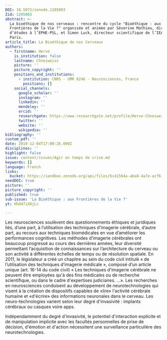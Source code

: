 ```yaml
---
DOI: 10.5072/zenodo.1205003
Zid: 1205003
abstract: >-
  La bioéthique de nos cerveaux : rencontre du cycle "Bioéthique : aux
  Frontières de la Vie ?" organisée et animée par Séverine Mathieu, directrice
  d’études à l’EPHE-PSL, et Simon Luck, directeur scientifique de l’IEA de
  Paris.
article_title: La Bioéthique de nos Cerveaux
authors:
  - firstname: Hervé
    is_institution: false
    lastname: Chneiweiss
    picture: ''
    picture_copyright: ''
    positions_and_institutions:
      - institution: CNRS - UMR 8246 - Neurosciences, France
        positions: []
    social_channels:
      google_scholar: ''
      instagram: ''
      linkedin: ''
      mendeley: ''
      orcid: ''
      researchgate: https://www.researchgate.net/profile/Herve-Chneiweiss
      twitter: ''
      website: ''
      wikipedia: ''
bibliography: ''
custom_pdf: ''
date: 2019-12-04T17:00:26.000Z
disciplines: ''
highlight: false
issue: content/issues/Agir en temps de crise.md
keywords: []
language: French
links:
  bucket: https://sandbox.zenodo.org/api/files/6c41564a-a6a8-4a7e-acf6-fb1cdc45f042
needDOI: true
picture: ''
picture_copyright: ''
published: true
sub-issue: 'La Bioéthique : aux Frontières de la Vie ?'
yt: Hhd47iX0jLc

---
```









Les neurosciences soulèvent des questionnements éthiques et juridiques liés, d’une part, à l’utilisation des techniques d’imagerie cérébrale, d’autre part, au recours aux techniques biomédicales en vue d’améliorer les performances cognitives. Les méthodes d’imagerie cérébrales ont beaucoup progressé au cours des dernières années, leur diversité permettant l’acquisition de connaissances sur l’architecture du cerveau ou son activité à différentes échelles de temps ou de résolution spatiale. En 2011, le législateur a créé un chapitre au sein du code civil intitulé « de l’utilisation des techniques d’imagerie médicale », composé d’un article unique (art. 16-14 du code civil) « Les techniques d'imagerie cérébrale ne peuvent être employées qu'à des fins médicales ou de recherche scientifique, ou dans le cadre d'expertises judiciaires. …». Les recherches en neurosciences conduisent au développement de neurotechnologies qui visent à la création de dispositifs capables de «lire» l'activité cérébrale humaine et «d'écrire» des informations neuronales dans le cerveau. Les neuro-technologies varient selon leur degré d'invasivité : implants cérébraux ou casques voire apps.

Indépendamment du degré d'invasivité, le potentiel d'interaction explicite et de manipulation implicite avec les facultés personnelles de prise de décision, d'émotion et d'action nécessitent une surveillance particulière des neurotechnologies.

<Youtube yt="Hhd47iX0jLc" caption ="La bioéthique de nos cerveaux"></Youtube>